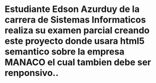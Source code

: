 # Estudiante Edson Azurduy de la carrera de Sistemas Informaticos realiza su examen parcial creando este proyecto donde usara html5 semantico sobre la empresa MANACO el cual tambien debe ser renponsivo..